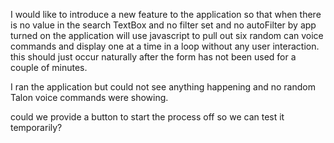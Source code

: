 I would like to introduce a new feature to the application so that when there is no value in the search TextBox and no filter set and no autoFilter by app turned on the application will use javascript to pull out six random can voice commands and display one at a time in a loop without any user interaction.  this should just occur naturally after the form has not been used for a couple of minutes.

I ran the application but could not see anything happening and no random Talon voice commands were showing.

 could we provide a button to start the process off so we can test it temporarily?
 